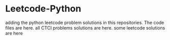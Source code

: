 # Leetcode-Python
adding the python leetcode problem solutions in this repositories. 
The code files are here.
all CTCI problems solutions are here.
some leetcode solutions are here

































